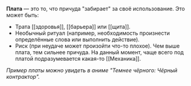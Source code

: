 **Плата** — это то, что причуда "забирает" за своё использование. Это может быть:
- Трата [[здоровья]], [[барьера]] или [[щита]].
- Необычный ритуал (например, необходимость произнести определённые слова или выполнить действие).
- Риск (при неудаче может произойти что-то плохое).
Чем выше плата, тем сильнее причуда. На данный момент, чаще всего под платой подразумевается какая-то [[Механика]].

*Пример платы можно увидеть в аниме "Темнее чёрного: Чёрный контрактор".*